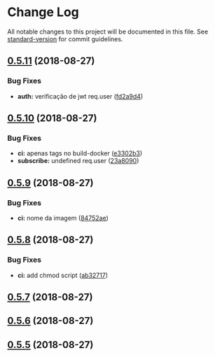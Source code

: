 # Change Log

All notable changes to this project will be documented in this file. See [standard-version](https://github.com/conventional-changelog/standard-version) for commit guidelines.

<a name="0.5.11"></a>
## [0.5.11](https://github.com/prodest/node-pushserver/compare/v0.5.10...v0.5.11) (2018-08-27)


### Bug Fixes

* **auth:** verificação de jwt req.user ([fd2a9d4](https://github.com/prodest/node-pushserver/commit/fd2a9d4))



<a name="0.5.10"></a>
## [0.5.10](https://github.com/prodest/node-pushserver/compare/v0.5.9...v0.5.10) (2018-08-27)


### Bug Fixes

* **ci:** apenas tags no build-docker ([e3302b3](https://github.com/prodest/node-pushserver/commit/e3302b3))
* **subscribe:** undefined req.user ([23a8090](https://github.com/prodest/node-pushserver/commit/23a8090))



<a name="0.5.9"></a>
## [0.5.9](https://github.com/prodest/node-pushserver/compare/v0.5.8...v0.5.9) (2018-08-27)


### Bug Fixes

* **ci:** nome da imagem ([84752ae](https://github.com/prodest/node-pushserver/commit/84752ae))



<a name="0.5.8"></a>
## [0.5.8](https://github.com/prodest/node-pushserver/compare/v0.5.7...v0.5.8) (2018-08-27)


### Bug Fixes

* **ci:** add chmod script ([ab32717](https://github.com/prodest/node-pushserver/commit/ab32717))



<a name="0.5.7"></a>
## [0.5.7](https://github.com/prodest/node-pushserver/compare/v0.5.6...v0.5.7) (2018-08-27)



<a name="0.5.6"></a>
## [0.5.6](https://github.com/prodest/node-pushserver/compare/v0.5.5...v0.5.6) (2018-08-27)



<a name="0.5.5"></a>
## [0.5.5](https://github.com/prodest/node-pushserver/compare/v0.1.0...v0.5.5) (2018-08-27)
